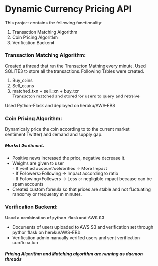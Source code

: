# Dynamic Currency Pricing API

This project contains the following functionality:
1. Transaction Matching Algorithm
2. Coin Pricing Algorithm
3. Verification Backend



### Transaction Matching Algorithm:
Created a thread that ran the Transacton Mathing every minute. Used SQLITE3 to store all the transactions.
Following Tables were created.
1. Buy_coins
2. Sell_couns
3. matched_txn + sell_txn + buy_txn<br/>
    Transacton matched and stored for users to query and retreive

Used Python-Flask and deployed on heroku/AWS-EBS<br/>


### Coin Pricing Algorithm:
Dynamically price the coin according to to the current market sentiment(Twitter) and demand and supply gap.

##### Market Sentiment:
* Positive news increased the price, negative decrease it.
* Weights are given to user<br/>
        - If verified account/celebrities -> More Impact <br/>
        - If Followers>Following -> Impact according to ratio <br/>
        - If Following>Followers -> Less or negligible impact because can be spam accounts
* Created custom formula so that prices are stable and not fluctuating randomly or frequently in minutes.


### Verification Backend:
Used a combination of python-flask and AWS S3
* Documents of users uploaded to AWS S3 and verification set through python flask on heroku/AWS-EBS
* Verification admin manually verified users and sent verification confirmation


##### Pricing Algorithm and Matching algorithm are running as daemon threads
